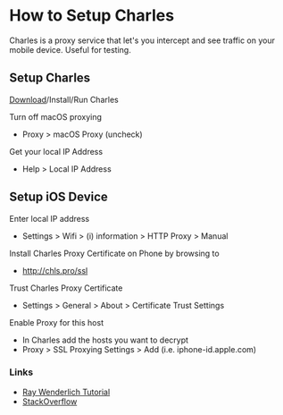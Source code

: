 # How to Setup Charles

Charles is a proxy service that let's you intercept and see traffic on your mobile device. Useful for testing.

## Setup Charles

[Download](https://www.charlesproxy.com/download/latest-release)/Install/Run Charles

Turn off macOS proxying

- Proxy > macOS Proxy (uncheck)

Get your local IP Address

- Help > Local IP Address

## Setup iOS Device

Enter local IP address

 - Settings > Wifi > (i) information > HTTP Proxy > Manual

Install Charles Proxy Certificate on Phone by browsing to

 - http://chls.pro/ssl

Trust Charles Proxy Certificate

 - Settings > General > About > Certificate Trust Settings

Enable Proxy for this host

 - In Charles add the hosts you want to decrypt
 - Proxy > SSL Proxying Settings > Add (i.e. iphone-id.apple.com)

### Links

- [Ray Wenderlich Tutorial](https://www.raywenderlich.com/641-charles-proxy-tutorial-for-ios)
- [StackOverflow](https://stackoverflow.com/questions/15768143/ios-app-ssl-handshake-failed)

